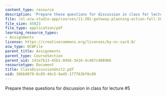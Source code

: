 ```yaml
---
content_type: resource
description: 'Prepare these questions for discussion in class for lecture #5'
file: /ol-ocw-studio-app/courses/11-201-gateway-planning-action-fall-2002/38bb98790c0546c59a45177763bf8c89_ClassDiscussionUnit2.pdf
file_size: 45023
file_type: application/pdf
learning_resource_types:
- Assignments
license: https://creativecommons.org/licenses/by-nc-sa/4.0/
ocw_type: OCWFile
parent_title: Assignments
parent_type: CourseSection
parent_uid: 141e7b13-45b1-0456-3416-4c467c48896b
resourcetype: Document
title: ClassDiscussionUnit2.pdf
uid: 38bb9879-0c05-46c5-9a45-177763bf8c89
---
```

Prepare these questions for discussion in class for lecture #5